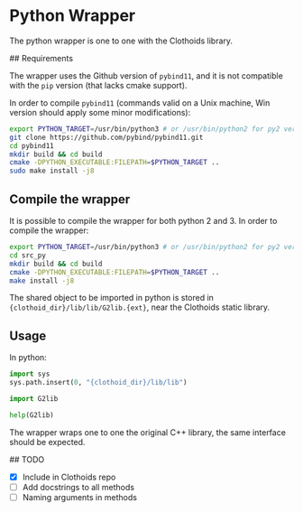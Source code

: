# Python Wrapper

The python wrapper is one to one with the Clothoids library. 

## Requirements

The wrapper uses the Github version of `pybind11`, and it is not compatible with 
the `pip` version (that lacks cmake support).

In order to compile `pybind11` (commands valid on a Unix machine, Win version should
apply some minor modifications):

``` bash
export PYTHON_TARGET=/usr/bin/python3 # or /usr/bin/python2 for py2 version
git clone https://github.com/pybind/pybind11.git
cd pybind11
mkdir build && cd build
cmake -DPYTHON_EXECUTABLE:FILEPATH=$PYTHON_TARGET ..
sudo make install -j8
```

## Compile the wrapper

It is possible to compile the wrapper for both python 2 and 3. In order to compile
the wrapper:

``` bash
export PYTHON_TARGET=/usr/bin/python3 # or /usr/bin/python2 for py2 version
cd src_py
mkdir build && cd build
cmake -DPYTHON_EXECUTABLE:FILEPATH=$PYTHON_TARGET ..
make install -j8
```

The shared object to be imported in python is stored in `{clothoid_dir}/lib/lib/G2lib.{ext}`,
near the Clothoids static library.

## Usage

In python:

``` python
import sys
sys.path.insert(0, "{clothoid_dir}/lib/lib")

import G2lib

help(G2lib)
```

The wrapper wraps one to one the original C++ library, the same interface should be expected.

## TODO

 - [x] Include in Clothoids repo
 - [ ] Add docstrings to all methods
 - [ ] Naming arguments in methods